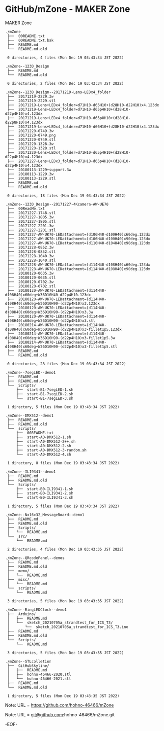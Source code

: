 # GitHub/mZone - MAKER Zone

MAKER Zone

    ./mZone
     ├──  00README.txt
     ├──  00README.txt.bak
     ├──  README.md
     └──  README.md.old
     
     0 directories, 4 files (Mon Dec 19 03:43:34 JST 2022)

    ./mZone--123D_Design
     ├──  README.md
     └──  README.md.old
     
     0 directories, 2 files (Mon Dec 19 03:43:34 JST 2022)

    ./mZone--123D_Design--20171219-Lens-LEDx4_folder
     ├──  20171219-2229.3w
     ├──  20171219-2229.stl
     ├──  20171219-Lens+LEDx4_folder=d71H10-d65H10+(d28H10-d22H10)x4.123dx
     ├──  20171219-Lens+LEDx4_folder=d71H10-d65p4H10+(d28H10-d22p4H10)x4.123dx
     ├──  20171219-Lens+LEDx4_folder=d71H10-d65p8H10+(d28H10-d22p8H10)x4.123dx
     ├──  20171219-Lens+LEDx4_folder=d71H10-d66H10+(d28H10-d22H10)x4.123dx
     ├──  20171220-0749.3w
     ├──  20171220-0749.png
     ├──  20171220-0749.stl
     ├──  20171220-1328.3w
     ├──  20171220-1328.stl
     ├──  20171220-Lens+LEDx4_folder=d71H10-d65p4H10+(d28H10-d22p4H10)x4.123dx
     ├──  20171227-Lens+LEDx3_folder=d71H10-d65p4H10+(d28H10-d22p4H10)x4.123dx
     ├──  20180113-1229+support.3w
     ├──  20180113-1229.3w
     ├──  20180113-1229.stl
     ├──  README.md
     └──  README.md.old
     
     0 directories, 18 files (Mon Dec 19 03:43:34 JST 2022)

    ./mZone--123D_Design--20171227-4Kcamera-AW-UE70
     ├──  00ReadMe.txt
     ├──  20171227-1748.stl
     ├──  20171227-1805.3w
     ├──  20171227-1805.stl
     ├──  20171227-2201.3w
     ├──  20171227-2201.stl
     ├──  20171227-AW-UK70-LEDattachment=(d106H40-d100H40)x60deg.123dx
     ├──  20171227-AW-UK70-LEDattachment=(d106H40-d100H40)x90deg.123dx
     ├──  20171227-AW-UK70-LEDattachment=(d110H40-d104H40)x90deg.123dx
     ├──  20171228-0852.3w
     ├──  20171228-0852.stl
     ├──  20171228-1040.3w
     ├──  20171228-1040.stl
     ├──  20171228-AW-UK70-LEDattachment=(d114H40-d108H40)x60deg.123dx
     ├──  20171228-AW-UK70-LEDattachment=(d114H40-d108H40)x90deg.123dx
     ├──  20180120-0635.3w
     ├──  20180120-0635.stl
     ├──  20180120-0702.3w
     ├──  20180120-0702.stl
     ├──  20180120-AW-UK70-LEDattachment=(d114H40-d108H40)x60deg+W36D10H40-d22p4H10.123dx
     ├──  20180120-AW-UK70-LEDattachment=(d114H40-d108H40)x60deg+W36D10H90-(d22p4H10)x3.123dx
     ├──  20180120-AW-UK70-LEDattachment=(d114H40-d108H40)x60deg+W36D10H90-(d22p4H10)x3.3w
     ├──  20180120-AW-UK70-LEDattachment=(d114H40-d108H40)x60deg+W36D10H90-(d22p4H10)x3.stl
     ├──  20180214-AW-UK70-LEDattachment=(d114H40-d108H40)x60deg+W36D10H90-(d22p4H10)x3-fillet1p5.123dx
     ├──  20180214-AW-UK70-LEDattachment=(d114H40-d108H40)x60deg+W36D10H90-(d22p4H10)x3-fillet1p5.3w
     ├──  20180214-AW-UK70-LEDattachment=(d114H40-d108H40)x60deg+W36D10H90-(d22p4H10)x3-fillet1p5.stl
     ├──  README.md
     └──  README.md.old
     
     0 directories, 28 files (Mon Dec 19 03:43:34 JST 2022)

    ./mZone--7segLED--demo1
     ├──  README.md
     ├──  README.md.old
     └──  Scripts/
         ├──  start-B1-7segLED-1.sh
         ├──  start-B1-7segLED-2.sh
         └──  start-B1-7segLED-3.sh
     
     1 directory, 5 files (Mon Dec 19 03:43:34 JST 2022)

    ./mZone--DMX512--demo1
     ├──  README.md
     ├──  README.md.old
     └──  scripts/
         ├──  00README.txt
         ├──  start-A0-DMX512-1.sh
         ├──  start-A0-DMX512-2++.sh
         ├──  start-A0-DMX512-2.sh
         ├──  start-A0-DMX512-3-random.sh
         └──  start-A0-DMX512-4.sh
     
     1 directory, 8 files (Mon Dec 19 03:43:34 JST 2022)

    ./mZone--ILI9341--demo1
     ├──  README.md
     ├──  README.md.old
     └──  Scripts/
         ├──  start-B0-ILI9341-1.sh
         ├──  start-B0-ILI9341-2.sh
         └──  start-B0-ILI9341-3.sh
     
     1 directory, 5 files (Mon Dec 19 03:43:34 JST 2022)

    ./mZone--Nx16x32_MessageBoard--demo1
     ├──  README.md
     ├──  README.md.old
     ├──  Scripts/
     │   └──  README.md
     └──  src/
         └──  README.md
     
     2 directories, 4 files (Mon Dec 19 03:43:35 JST 2022)

    ./mZone--QRcodePanel--demos
     ├──  README.md
     ├──  README.md.old
     ├──  memo/
     │   └──  README.md
     ├──  misc/
     │   └──  README.md
     └──  scripts/
         └──  README.md
     
     3 directories, 5 files (Mon Dec 19 03:43:35 JST 2022)

    ./mZone--RingLEDClock--demo1
     ├──  Arduino/
     │   ├──  README.md
     │   └──  sketch_20210705a_strandtest_for_ICS_T3/
     │       └──  sketch_20210705a_strandtest_for_ICS_T3.ino
     ├──  README.md
     ├──  README.md.old
     └──  Scripts/
         └──  README.md
     
     3 directories, 5 files (Mon Dec 19 03:43:35 JST 2022)

    ./mZone--STLcolletion
     ├──  GitHubSkyline/
     │   ├──  README.md
     │   ├──  hohno-46466-2020.stl
     │   └──  hohno-46466-2021.stl
     ├──  README.md
     └──  README.md.old
     
     1 directory, 5 files (Mon Dec 19 03:43:35 JST 2022)


Note: URL = https://github.com/hohno-46466/mZone

Note: URL = git@github.com:hohno-46466/mZone.git

-EOF-

